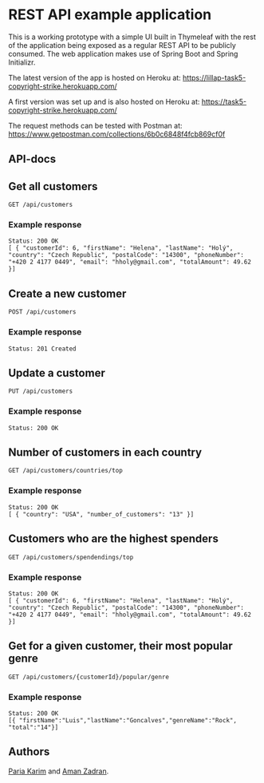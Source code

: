 # REST API example application
This is a working prototype with a simple UI built in Thymeleaf with the rest of the application being exposed as a regular REST API to be publicly consumed.
The web application makes use of Spring Boot and Spring Initializr. 

The latest version of the app is hosted on Heroku at:  https://lillap-task5-copyright-strike.herokuapp.com/

A first version was set up and is also hosted on Heroku at:  https://task5-copyright-strike.herokuapp.com/

The request methods can be tested with Postman at: https://www.getpostman.com/collections/6b0c6848f4fcb869cf0f


## API-docs

## Get all customers

`GET /api/customers`

### Example response

    Status: 200 OK
    [ { "customerId": 6, "firstName": "Helena", "lastName": "Holý", "country": "Czech Republic", "postalCode": "14300", "phoneNumber": "+420 2 4177 0449", "email": "hholy@gmail.com", "totalAmount": 49.62 }]


## Create a new customer

`POST /api/customers`

### Example response

    Status: 201 Created  


## Update a customer

`PUT /api/customers`

### Example response

    Status: 200 OK


## Number of customers in each country

`GET /api/customers/countries/top`

### Example response

    Status: 200 OK
    [ { "country": "USA", "number_of_customers": "13" }]


## Customers who are the highest spenders

`GET /api/customers/spendendings/top`

### Example response

    Status: 200 OK
    [ { "customerId": 6, "firstName": "Helena", "lastName": "Holý", "country": "Czech Republic", "postalCode": "14300", "phoneNumber": "+420 2 4177 0449", "email": "hholy@gmail.com", "totalAmount": 49.62 }]

## Get for a given customer, their most popular genre

`GET /api/customers/{customerId}/popular/genre`

### Example response
    Status: 200 OK
    [{ "firstName":"Luis","lastName":"Goncalves","genreName":"Rock",            "total":"14"}]

## Authors

[Paria Karim](https://github.com/lillap) and [Aman Zadran](https://github.com/zadama).
